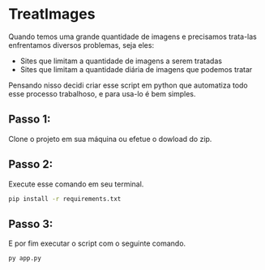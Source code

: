 # TreatImages
Quando temos uma grande quantidade de imagens e precisamos trata-las enfrentamos diversos problemas, seja eles:
<ul>
  <li>Sites que limitam a quantidade de imagens a serem tratadas</li>
  <li>Sites que limitam a quantidade diária de imagens que podemos tratar</li>
</ul>
Pensando nisso decidi criar esse script em python que automatiza todo esse processo trabalhoso, e para usa-lo é bem simples.

## Passo 1:
Clone o projeto em sua máquina ou efetue o dowload do zip.

## Passo 2:
Execute esse comando em seu terminal.

```bash
pip install -r requirements.txt 
```

## Passo 3:
E por fim executar o script com o seguinte comando. 
```bash
py app.py
```